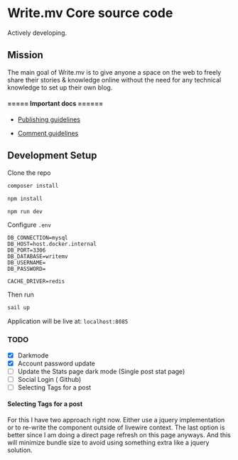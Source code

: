 # Write.mv Core source code

Actively developing.

## Mission

The main goal of Write.mv is to give anyone a space on the web to freely share their stories & knowledge online without the need for any technical knowledge to set up their own blog. 


#### ===== Important docs ======

- [Publishing guidelines](https://github.com/write-mv/policies/blob/main/PublishingGuideline.md)

- [Comment guidelines](https://github.com/write-mv/policies/blob/main/CommentGuideline.md)


## Development Setup

Clone the repo

```bash
composer install
```

```bash
npm install
```

```bash
npm run dev
```

Configure `.env`

```
DB_CONNECTION=mysql
DB_HOST=host.docker.internal
DB_PORT=3306
DB_DATABASE=writemv
DB_USERNAME=
DB_PASSWORD=

CACHE_DRIVER=redis
```
Then run

```bash
sail up
```

Application will be live at: `localhost:8085`


### TODO

- [x] Darkmode
- [x] Account password update
- [ ] Update the Stats page dark mode (Single post stat page)
- [ ] Social Login ( Github)
- [ ] Selecting Tags for a post

#### Selecting Tags for a post

For this I have two approach right now. Either use a jquery implementation or to re-write the component outside of livewire context. The last option is better since I am doing a direct page refresh on this page anyways. And this will minimize bundle size to avoid using something extra like a jquery solution.